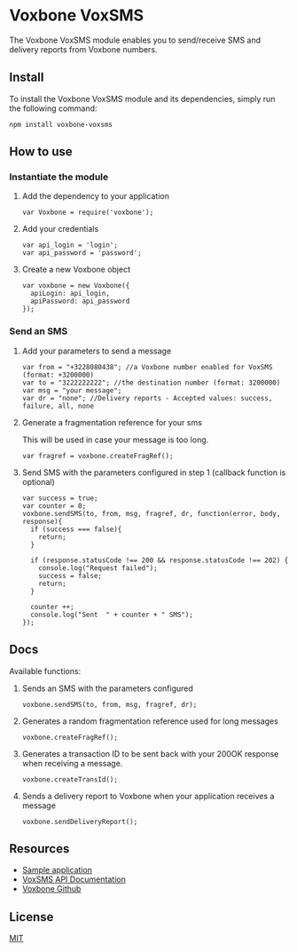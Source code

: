 # Voxbone VoxSMS

The Voxbone VoxSMS module enables you to send/receive SMS and delivery reports from Voxbone numbers.

## Install

To install the Voxbone VoxSMS module and its dependencies, simply run the following command:

`npm install voxbone-voxsms`

## How to use

### Instantiate the module
1. Add the dependency to your application

    `````
    var Voxbone = require('voxbone');
    `````

2. Add your credentials

    ````
    var api_login = 'login';
    var api_password = 'password';
    ````

3. Create a new Voxbone object

    `````
    var voxbone = new Voxbone({
      apiLogin: api_login,
      apiPassword: api_password
    });
    `````

### Send an SMS

1. Add your parameters to send a message

    `````
    var from = "+3228080438"; //a Voxbone number enabled for VoxSMS (format: +3200000)
    var to = "3222222222"; //the destination number (format: 3200000)
    var msg = "your message";
    var dr = "none"; //Delivery reports - Accepted values: success, failure, all, none
    `````

2. Generate a fragmentation reference for your sms

    This will be used in case your message is too long.

    `````
    var fragref = voxbone.createFragRef();
    `````

3. Send SMS with the parameters configured in step 1 (callback function is optional)

    `````
    var success = true;
    var counter = 0;
    voxbone.sendSMS(to, from, msg, fragref, dr, function(error, body, response){
      if (success === false){
        return;
      }

      if (response.statusCode !== 200 && response.statusCode !== 202) {
        console.log("Request failed");
        success = false;
        return;
      }

      counter ++;
      console.log("Sent  " + counter + " SMS");
    });
    `````

## Docs

Available functions:

1.  Sends an SMS with the parameters configured

    ````
    voxbone.sendSMS(to, from, msg, fragref, dr);
    ````

2.  Generates a random fragmentation reference used for long messages

    `````
    voxbone.createFragRef();
    `````

3.  Generates a transaction ID to be sent back with your 200OK response when receiving a message.

    `````
    voxbone.createTransId();
    `````

4.  Sends a delivery report to Voxbone when your application receives a message

    `````
    voxbone.sendDeliveryReport();
    `````

## Resources
* [Sample application](https://github.com/voxbone/voxsms-client-node)
* [VoxSMS API Documentation](https://developers.voxbone.com/docs/sms/overview/)
* [Voxbone Github](https://github.com/voxbone)

## License

[MIT](LICENSE)

[npm-url]: https://npmjs.org/package/voxbone-voxsms
[downloads-url]: https://npmjs.org/package/voxbone-voxsms
